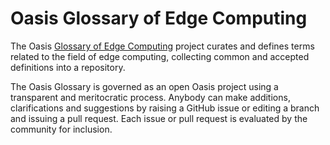 # Oasis Glossary of Edge Computing

The Oasis [Glossary of Edge Computing](./edge-glossary.md) project curates and defines terms related to the field of edge computing, collecting common and accepted definitions into a repository.

The Oasis Glossary is governed as an open Oasis project using a transparent and meritocratic process. Anybody can make additions, clarifications and suggestions by raising a GitHub issue or editing a branch and issuing a pull request. Each issue or pull request is evaluated by the community for inclusion. 
